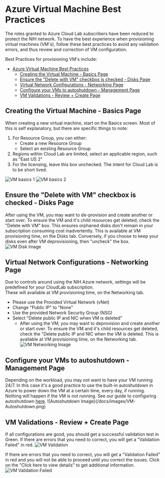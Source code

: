 # Azure Virtual Machine Best Practices

The roles granted to Azure Cloud Lab subscribers have been reduced to protect the NIH network.  To have the best experience when provisioning virtual machines (VM's), follow these best practices to avoid any validation errors, and thus review and correction of VM configuration.

Best Practices for provisioning VM's include:
- [Azure Virtual Machine Best Practices](#azure-virtual-machine-best-practices)
  - [Creating the Virtual Machine - Basics Page](#creating-the-virtual-machine---basics-page)
  - [Ensure the "Delete with VM" checkbox is checked - Disks Page](#ensure-the-delete-with-vm-checkbox-is-checked---disks-page)
  - [Virtual Network Configurations - Networking Page](#virtual-network-configurations---networking-page)
  - [Configure your VMs to autoshutdown - Management Page](#configure-your-vms-to-autoshutdown---management-page)
  - [VM Validations - Review + Create Page](#vm-validations---review--create-page)

## Creating the Virtual Machine - Basics Page<a name="vmb"></a>
When creating a new virtual machine, start on the Basics screen. Most of this is self explanatory, but there are specific things to note:
1. For Resource Group, you can either:
   - Create a new Resource Group
   - Select an existing Resource Group
2. Regions within Cloud Lab are limited, select an applicable region, such as "East US 2"
3. For the licensing, leave this box unchecked.  The intent for Cloud Lab is to be short lived.

![VM basics 1](/docs/images/VM-Basics-1.png)
![VM basics 2](/docs/images/VM-Basics-2.png)

## Ensure the "Delete with VM" checkbox is checked - Disks Page<a name="disks"></a>
After using the VM, you may want to de-provision and create another or start over. To ensure the VM and it's child resources get deleted, check the "Delete with VM" box. This ensures orphaned disks don't remain in your subscription consuming cost inadvertently. This is available at VM provisioning time, on the Disks tab.
Conversely, if you choose to keep your disks even after VM deprovisioning, then "uncheck" the box.
![VM Disk Image](/docs/images/VM-Disks.png)

## Virtual Network Configurations - Networking Page<a name="vnet"></a>
Due to controls around using the NIH Azure network, settings will be predefined for your CloudLab subscription.  
These will available at VM provisioning time, on the Networking tab.  

 - Please use the Provided Virtual Network (vNet)
 - Change "Public IP" to "None"
 - Use the provided Network Security Group (NSG)
 - Select "Delete public IP and NIC when VM is deleted"
   - After using the VM, you may want to deprovision and create another or start over.  To ensure the VM and it's child resources get deleted, check the "Delete public IP and NIC when the VM is deleted.  This is available at VM provisioning time, on the Networking tab.
![VM Networking Image](/docs/images/VM-Networking.png)

## Configure your VMs to autoshutdown - Management Page<a name="autoshutdown"></a>
Depending on the workload, you may not want to have your VM running 24/7.  In this case it's a good practice to use the built-in autoshutdown in Azure to power down the VM at a certain time, every day, if running.  Nothing will happen if the VM is not running. See our guide to configuring autoshutdown [here](/docs/auto-shutdown-instance.md). 
![Autoshutdown Image}(/docs/images/VM-Autoshutdown.png)

## VM Validations - Review + Create Page<a name="validation"></a>
If all configurations are good, you should get a successful validation test in Green.  If there are errors that you need to correct, you will get a "Validation Failed" in red.
![VM Validation](/docs/images/VM-ValidationPassed.png)

If there are errors that you need to correct, you will get a "Validation Failed" in red and you will not be able to proceed until you correct the issues.  Click on the "Click here to view details" to get additional information.
![VM Validation Failed](/docs/images/VM-ValidationFailed.png)

